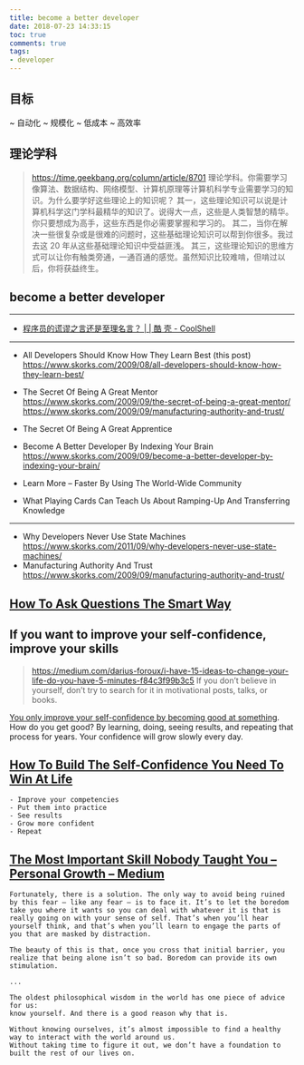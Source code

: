 ```yaml
---
title: become a better developer
date: 2018-07-23 14:33:15
toc: true
comments: true
tags:
- developer
---
```


## 目标 
~ 自动化
~ 规模化
~ 低成本
~ 高效率

## 理论学科
> https://time.geekbang.org/column/article/8701
> 理论学科。你需要学习像算法、数据结构、网络模型、计算机原理等计算机科学专业需要学习的知识。为什么要学好这些理论上的知识呢？
> 其一，这些理论知识可以说是计算机科学这门学科最精华的知识了。说得大一点，这些是人类智慧的精华。你只要想成为高手，这些东西是你必需要掌握和学习的。
> 其二，当你在解决一些很复杂或是很难的问题时，这些基础理论知识可以帮到你很多。我过去这 20 年从这些基础理论知识中受益匪浅。
> 其三，这些理论知识的思维方式可以让你有触类旁通，一通百通的感觉。虽然知识比较难啃，但啃过以后，你将获益终生。

## become a better developer
------------------------
- [程序员的谎谬之言还是至理名言？ | | 酷 壳 - CoolShell](https://coolshell.cn/articles/4235.html)

------------------------
- All Developers Should Know How They Learn Best (this post)
https://www.skorks.com/2009/08/all-developers-should-know-how-they-learn-best/

- The Secret Of Being A Great Mentor
https://www.skorks.com/2009/09/the-secret-of-being-a-great-mentor/
https://www.skorks.com/2009/09/manufacturing-authority-and-trust/
- The Secret Of Being A Great Apprentice

- Become A Better Developer By Indexing Your Brain
https://www.skorks.com/2009/09/become-a-better-developer-by-indexing-your-brain/

- Learn More – Faster By Using The World-Wide Community
- What Playing Cards Can Teach Us About Ramping-Up And Transferring Knowledge

------------------------
- Why Developers Never Use State Machines
https://www.skorks.com/2011/09/why-developers-never-use-state-machines/
- Manufacturing Authority And Trust
https://www.skorks.com/2009/09/manufacturing-authority-and-trust/

## [How To Ask Questions The Smart Way](http://www.catb.org/~esr/faqs/smart-questions.html)

## If you want to improve your self-confidence, improve your skills
> https://medium.com/darius-foroux/i-have-15-ideas-to-change-your-life-do-you-have-5-minutes-f84c3f99b3c5
If you don’t believe in yourself, don’t try to search for it in motivational posts, talks, or books.

[You only improve your self-confidence by becoming good at something](http://dariusforoux.com/build-self-confidence-need-win-life/). How do you get good? By learning, doing, seeing results, and repeating that process for years. Your confidence will grow slowly every day.

## [How To Build The Self-Confidence You Need To Win At Life](https://dariusforoux.com/build-self-confidence-need-win-life/)
```
- Improve your competencies
- Put them into practice
- See results
- Grow more confident
- Repeat
```


## [The Most Important Skill Nobody Taught You – Personal Growth – Medium](https://medium.com/personal-growth/the-most-important-skill-nobody-taught-you-9b162377ab77)
```
Fortunately, there is a solution. The only way to avoid being ruined by this fear — like any fear — is to face it. It’s to let the boredom take you where it wants so you can deal with whatever it is that is really going on with your sense of self. That’s when you’ll hear yourself think, and that’s when you’ll learn to engage the parts of you that are masked by distraction.

The beauty of this is that, once you cross that initial barrier, you realize that being alone isn’t so bad. Boredom can provide its own stimulation.

...

The oldest philosophical wisdom in the world has one piece of advice for us: 
know yourself. And there is a good reason why that is.

Without knowing ourselves, it’s almost impossible to find a healthy way to interact with the world around us. 
Without taking time to figure it out, we don’t have a foundation to built the rest of our lives on.

```